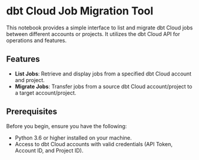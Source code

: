 # dbt Cloud Job Migration Tool

This  notebook provides a simple interface to list and migrate dbt Cloud jobs between different accounts or projects. It utilizes the dbt Cloud API for operations and features.
## Features

- **List Jobs**: Retrieve and display jobs from a specified dbt Cloud account and project.
- **Migrate Jobs**: Transfer jobs from a source dbt Cloud account/project to a target account/project.

## Prerequisites

Before you begin, ensure you have the following:
- Python 3.6 or higher installed on your machine.
- Access to dbt Cloud accounts with valid credentials (API Token, Account ID, and Project ID).

